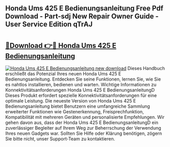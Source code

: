## Honda Ums 425 E Bedienungsanleitung Free Pdf Download - Part-sdj New Repair Owner Guide - User Service Edition qTrAJ

# <h2><a href="http://df0pe54.blite.top/?on=Honda+Ums+425+E+Bedienungsanleitung">🔗Download 👉🔴 Honda Ums 425 E Bedienungsanleitung</a></h2>

[![Honda Ums 425 E Bedienungsanleitung new download](https://i.imgur.com/lujVjoI.png)](http://df0pe54.blite.top/?on=Honda+Ums+425+E+Bedienungsanleitung)
Dieses Handbuch erschließt das Potenzial Ihres neuen Honda Ums 425 E Bedienungsanleitung. Entdecken Sie seine Funktionen, lernen Sie, wie Sie es nahtlos installieren, bedienen und warten. Wichtige Informationen zu Konnektivitätsanforderungen Honda Ums 425 E BedienungsanleitungD Dieses Produkt erfordert spezielle Konnektivitätsanforderungen für eine optimale Leistung. Die neueste Version von Honda Ums 425 E Bedienungsanleitung bietet Benutzern eine umfangreiche Sammlung erweiterter Funktionen wie Gestenerkennung, Freisprechfunktion, Kompatibilität mit mehreren Geräten und personalisierte Empfehlungen. Wir gehen davon aus, dass der Honda Ums 425 E BedienungsanleitungD ein zuverlässiger Begleiter auf Ihrem Weg zur Beherrschung der Verwendung Ihres neuen Gadgets war. Sollten Sie Hilfe oder Klärung benötigen, zögern Sie bitte nicht, unser Support-Team zu kontaktieren.
